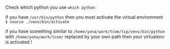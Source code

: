 Check which python you use
`which python`

if you have
`/usr/bin/python`
then you must activate the virtual environment
`$ source ./venv/bin/activate`

if you have something similar to 
`/home/yona/work/tcom/tcp/venv/bin/python`
with `/home/yona/work/tcom/` replaced by your own path then your virtualenv is activated !

